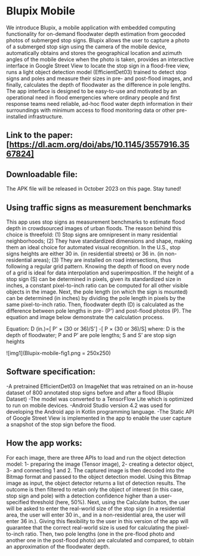 # Blupix Mobile

We introduce Blupix, a mobile application with embedded computing functionality for on-demand floodwater depth estimation from geocoded photos of submerged stop signs. Blupix allows the user to capture a photo of a submerged stop sign using the camera of the mobile device, automatically obtains and stores the geographical location and azimuth angles of the mobile device when the photo is taken, provides an interactive interface in Google Street View to locate the stop sign in a flood-free view, runs a light object detection model (EfficientDet03) trained to detect stop signs and poles and measure their sizes in pre- and post-flood images, and finally, calculates the depth of floodwater as the difference in pole lengths. The app interface is designed to be easy-to-use and motivated by an operational need in flood emergencies where ordinary people and first response teams need reliable, ad-hoc flood water depth information in their surroundings with minimum access to flood monitoring data or other pre-installed infrastructure.

## Link to the paper: [https://dl.acm.org/doi/abs/10.1145/3557916.3567824]

## Downloadable file:

The APK file will be released in October 2023 on this page. Stay tuned!


## Using traffic signs as measurement benchmarks
This app uses stop signs as measurement benchmarks to estimate flood depth in crowdsourced images of urban floods. The reason behind this choice is threefold: (1) Stop signs are omnipresent in many residential neighborhoods; (2) They have standardized dimensions and shape, making them an ideal choice for automated visual recognition. In the U.S., stop signs heights are either 30 in. (in residential streets) or 36 in. (in non-residential areas); (3) They are installed on road intersections, thus following a regular grid pattern. Knowing the depth of flood on every node of a grid is ideal for data interpolation and superimposition. If the height of a stop sign (S) can be determined in pixels, given its standardized size in inches, a constant pixel-to-inch ratio can be computed for all other visible objects in the image. Next, the pole length (on which the sign is mounted) can be determined (in inches) by dividing the pole length in pixels by the same pixel-to-inch ratio. Then, floodwater depth (D) is calculated as the difference between pole lengths in pre- (P') and post-flood photos (P). The equation and image below demonstrate the calculation process.

Equation: D (in.)=[ P' × (30 or 36)/S'] -[ P × (30 or 36)/S]
        where:     D is the depth of floodwater; P and P’ are pole lengths; S and S’ are stop sign heights


![img1](Blupix-mobile-fig1.png = 250x250)

## Software specification:
-A pretrained EfficientDet03 on ImageNet that was retrained on an in-house dataset of 800 annotated stop signs before and after a flood (Blupix Dataset)
-The model was converted to a TensorFlow Lite which is optimized to run on mobile devices.
-Android Studio version 4.2 was used for developing the Android app in Kotlin programming language.
-The Static API of Google Street View is implemented in the app to enable the user capture a snapshot of the stop sign before the flood.

## How the app works:
For each image, there are three APIs to load and run the object detection model: 1- preparing the image (Tensor image), 2- creating a detector object, 3- and connecting 1 and 2. The captured image is then decoded into the Bitmap format and passed to the object detection model. Using this Bitmap image as input, the object detector returns a list of detection results. The outcome is then filtered to retain only the object of interest (in this case, stop sign and pole) with a detection confidence higher than a user-specified threshold (here, 50%). 
Next, using the Calculate button, the user will be asked to enter the real-world size of the stop sign (in a residential area, the user will enter 30 in., and in a non-residential area, the user will enter 36 in.). Giving this flexibility to the user in this version of the app will guarantee that the correct real-world size is used for calculating the pixel-to-inch ratio. Then, two pole lengths (one in the pre-flood photo and another one in the post-flood photo) are calculated and compared, to obtain an approximation of the floodwater depth.
